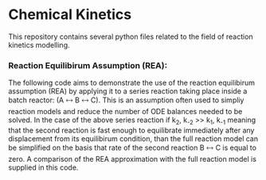 # Chemical Kinetics
 This repository contains several python files related to the field of reaction kinetics modelling.
### Reaction Equilibirum Assumption (REA):
The following code aims to demonstrate the use of the reaction equilibirum assumption (REA) by applying it
to a series reaction taking place inside a batch reactor: (A 🡘 B 🡘 C).
This is an assumption often used to simpliy reaction models and reduce the number of ODE balances needed to be solved. In the case of the above series reaction if k<sub>2</sub>, k<sub>-2</sub> >> k<sub>1</sub>, k<sub>-1</sub>  meaning that 
the second reaction is fast enough to equilibrate  immediately after any displacement from its equilibirum condition, 
than the full reaction model can be simplified on the basis that rate of the second reaction B 🡘 C is equal to zero. A comparison of the REA approximation with the full reaction model is supplied in this code.
